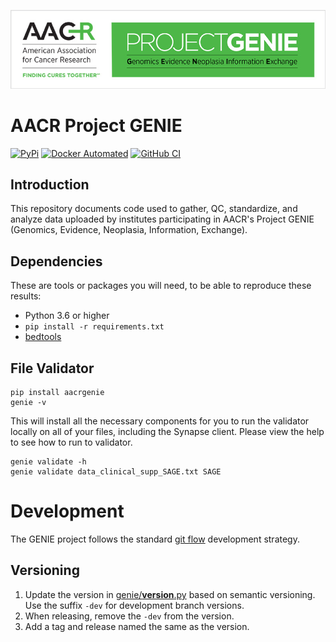 ![genie banner](https://raw.githubusercontent.com/Sage-Bionetworks/Genie/master/genie_banner.png)

# AACR Project GENIE

[![PyPi](https://img.shields.io/pypi/v/aacrgenie.svg?style=for-the-badge&label=PyPi&logo=PyPi)](https://pypi.org/project/aacrgenie)
[![Docker Automated](https://img.shields.io/docker/automated/sagebionetworks/genie.svg?style=for-the-badge&logo=docker)](https://hub.docker.com/r/sagebionetworks/genie)
[![GitHub CI](https://img.shields.io/github/workflow/status/Sage-Bionetworks/Genie/build.svg?&style=for-the-badge&logo=github)](https://github.com/nlpsandbox/nlpsandbox-client)


## Introduction

This repository documents code used to gather, QC, standardize, and analyze data uploaded by institutes participating in AACR's Project GENIE (Genomics, Evidence, Neoplasia, Information, Exchange). 

## Dependencies

These are tools or packages you will need, to be able to reproduce these results:
- Python 3.6 or higher
- `pip install -r requirements.txt`
- [bedtools](https://bedtools.readthedocs.io/en/latest/content/installation.html)

## File Validator

```
pip install aacrgenie
genie -v
```

This will install all the necessary components for you to run the validator locally on all of your files, including the Synapse client.  Please view the help to see how to run to validator.

```
genie validate -h
genie validate data_clinical_supp_SAGE.txt SAGE
```

# Development

The GENIE project follows the standard [git flow](https://guides.github.com/introduction/flow/) development strategy.

## Versioning

1. Update the version in [genie/__version__.py](genie/__version__.py) based on semantic versioning. Use the suffix `-dev` for development branch versions.
1. When releasing, remove the `-dev` from the version.
1. Add a tag and release named the same as the version.

